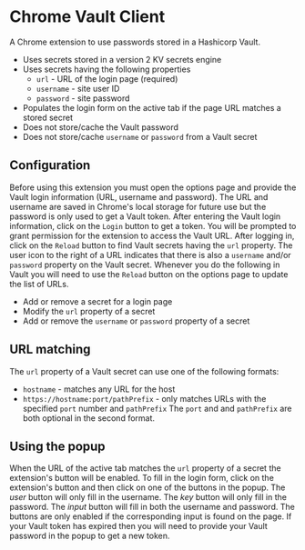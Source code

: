 # Chrome Vault Client
A Chrome extension to use passwords stored in a Hashicorp Vault.
* Uses secrets stored in a version 2 KV secrets engine
* Uses secrets having the following properties
  * `url` - URL of the login page (required)
  * `username` - site user ID
  * `password` - site password
* Populates the login form on the active tab if the page URL matches a stored secret
* Does not store/cache the Vault password
* Does not store/cache `username` or `password` from a Vault secret

## Configuration
Before using this extension you must open the options page and provide the Vault login information
(URL, username and password).  The URL and username are saved in Chrome's local storage for future use but
the password is only used to get a Vault token.  After entering the Vault login information, click on the
`Login` button to get a token.  You will be prompted to grant permission for the extension to access the Vault URL.
After logging in, click on the `Reload` button to find Vault secrets having the `url` property.  The user icon to the
right of a URL indicates that there is also a `username` and/or `password` property on the Vault secret.  Whenever you
do the following in Vault you will need to use the `Reload` button on the options page to update the list of URLs.
* Add or remove a secret for a login page
* Modify the `url` property of a secret
* Add or remove the `username` or `password` property of a secret

## URL matching
The `url` property of a Vault secret can use one of the following formats:
* `hostname` - matches any URL for the host
* `https://hostname:port/pathPrefix` - only matches URLs with the specified `port` number and `pathPrefix`
The `port` and and `pathPrefix` are both optional in the second format.

## Using the popup
When the URL of the active tab matches the `url` property of a secret the extension's button will be enabled.
To fill in the login form, click on the extension's button and then click on one of the buttons in the popup.
The *user* button will only fill in the username.  The *key* button will only fill in the password.  The *input* button
will fill in both the username and password.  The buttons are only enabled if the corresponding input is found on
the page.  If your Vault token has expired then you will need to provide your Vault password in the popup to get
a new token.

